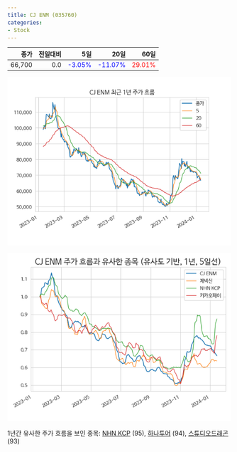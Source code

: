 ```yaml
---
title: CJ ENM (035760)
categories:
- Stock
---
```


|종가|전일대비|5일|20일|60일|
|---:|-------:|--:|---:|---:|
|66,700|0.0|<span style="color: blue">-3.05%</span>|<span style="color: blue">-11.07%</span>|<span style="color: red">29.01%</span>|


<!-- more -->

![035760](/assets/images/stock/035760.png)

![035760](/assets/images/stock/035760_sim.png)

1년간 유사한 주가 흐름을 보인 종목:
[NHN KCP](/stock/060250/) (95),
[하나투어](/stock/039130/) (94),
[스튜디오드래곤](/stock/253450/) (93)